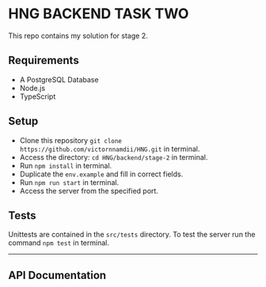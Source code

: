 # HNG BACKEND TASK TWO

This repo contains my solution for stage 2.

## Requirements

* A PostgreSQL Database
* Node.js
* TypeScript

## Setup

* Clone this repository `git clone https://github.com/victornnamdii/HNG.git` in terminal.
* Access the directory: `cd HNG/backend/stage-2` in terminal.
* Run `npm install` in terminal.
* Duplicate the `env.example` and fill in correct fields.
* Run `npm run start` in terminal.
* Access the server from the specified port.

## Tests

Unittests are contained in the `src/tests` directory. To test the server run the command `npm test` in terminal.

- - - -

## API Documentation
